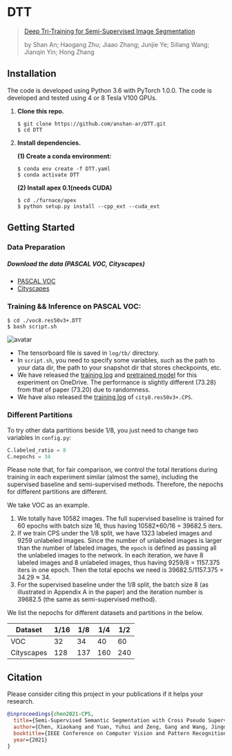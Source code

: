 # DTT

> [Deep Tri-Training for Semi-Supervised Image Segmentation](https://ieeexplore.ieee.org/document/9804753)
>
> by Shan An; Haogang Zhu; Jiaao Zhang; Junjie Ye; Siliang Wang; Jianqin Yin; Hong Zhang

## Installation
The code is developed using Python 3.6 with PyTorch 1.0.0. The code is developed and tested using 4 or 8 Tesla V100 GPUs.

1. **Clone this repo.**

   ```shell
   $ git clone https://github.com/anshan-ar/DTT.git
   $ cd DTT
   ```

2. **Install dependencies.**

   **(1) Create a conda environment:**

   ```shell
   $ conda env create -f DTT.yaml
   $ conda activate DTT
   ```

   **(2) Install apex 0.1(needs CUDA)**

   ```shell
   $ cd ./furnace/apex
   $ python setup.py install --cpp_ext --cuda_ext
   ```

## Getting Started
### Data Preparation 
##### Download the data (PASCAL VOC, Cityscapes)
- [PASCAL VOC](http://host.robots.ox.ac.uk/pascal/VOC/voc2012/)
- [Cityscapes](https://www.cityscapes-dataset.com/)

### Training && Inference on PASCAL VOC:
   ```shell
   $ cd ./voc8.res50v3+.DTT
   $ bash script.sh
   ```
![avatar](https://github.com/anshan-ar/DTT/blob/main/method.png)
- The tensorboard file is saved in `log/tb/` directory.
- In `script.sh`, you need to specify some variables, such as the path to your data dir, the path to your snapshot dir that stores checkpoints, etc.
- We have released the [training log](https://pkueducn-my.sharepoint.com/:t:/g/personal/pkucxk_pku_edu_cn/ERl1pm99zhFIvIIB8y82WiIB13AQ9Hd8FyrJQ5v3fpP0vg?e=Nd0f1M) and [pretrained model](https://pkueducn-my.sharepoint.com/:u:/g/personal/pkucxk_pku_edu_cn/ESx6vF1dapJGkbsLWHnHSakBdFOkooQcIFeDpCRTVJS8Iw?e=zMCvhj) for this experiment on OneDrive. The performance is slightly different (73.28) from that of paper (73.20) due to randomness.
- We have also released the [training log](https://pkueducn-my.sharepoint.com/:t:/g/personal/pkucxk_pku_edu_cn/EdRRCsS2KtFGoTophitkLh0BnA40ZPBmuVKhWEV-biF2lw?e=8LaE88) of `city8.res50v3+.CPS`.

### Different Partitions
To try other data partitions beside 1/8, you just need to change two variables in `config.py`:
```python
C.labeled_ratio = 8
C.nepochs = 34
```
Please note that, for fair comparison, we control the total iterations during training in each experiment similar (almost the same), including the supervised baseline and semi-supervised methods. Therefore, the nepochs for different partitions are different. 

We take VOC as an example.
1. We totally have 10582 images. The full supervised baseline is trained for 60 epochs with batch size 16, thus having 10582*60/16 = 39682.5 iters.
2. If we train CPS under the 1/8 split, we have 1323 labeled images and 9259 unlabeled images. Since the number of unlabeled images is larger than the number of labeled images, the `epoch` is defined as passing all the unlabeled images to the network. In each iteration, we have 8 labeled images and 8 unlabeled images, thus having 9259/8 = 1157.375 iters in one epoch. Then the total epochs we need is 39682.5/1157.375 = 34.29 ≈ 34. 
3. For the supervised baseline under the 1/8 split, the batch size 8 (as illustrated in Appendix A in the paper) and the iteration number is 39682.5 (the same as semi-supervised method).


We list the nepochs for different datasets and partitions in the below.

| Dataset    | 1/16 | 1/8  | 1/4  | 1/2  |
| ---------- | ---- | ---- | ---- | ---- |
| VOC        | 32   | 34   | 40   | 60   |
| Cityscapes | 128  | 137  | 160  | 240  |
## Citation

Please consider citing this project in your publications if it helps your research.

```bibtex
@inproceedings{chen2021-CPS,
  title={Semi-Supervised Semantic Segmentation with Cross Pseudo Supervision},
  author={Chen, Xiaokang and Yuan, Yuhui and Zeng, Gang and Wang, Jingdong},
  booktitle={IEEE Conference on Computer Vision and Pattern Recognition (CVPR)},
  year={2021}
}
```
